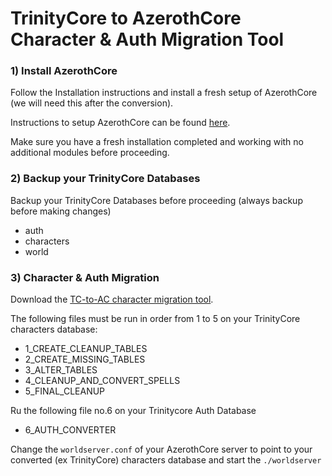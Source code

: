 # TrinityCore to AzerothCore Character & Auth Migration Tool

### 1) Install AzerothCore  

Follow the Installation instructions and install a fresh setup of AzerothCore (we will need this after the conversion).

Instructions to setup AzerothCore can be found [here](http://www.azerothcore.org/wiki/Installation).

Make sure you have a fresh installation completed and working with no additional modules before proceeding. 

### 2) Backup your TrinityCore Databases

Backup your TrinityCore Databases before proceeding (always backup before making changes)
- auth
- characters
- world

### 3) Character & Auth Migration

Download the [TC-to-AC character migration tool](https://github.com/azerothcore/tool-tc-migration).

The following files must be run in order from 1 to 5 on your TrinityCore characters database:

- 1_CREATE_CLEANUP_TABLES
- 2_CREATE_MISSING_TABLES
- 3_ALTER_TABLES
- 4_CLEANUP_AND_CONVERT_SPELLS
- 5_FINAL_CLEANUP

Ru the following file no.6 on your Trinitycore Auth Database

- 6_AUTH_CONVERTER

Change the `worldserver.conf` of your AzerothCore server to point to your converted (ex TrinityCore) characters database
and start the `./worldserver`


